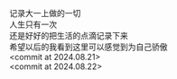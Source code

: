 记录大一上做的一切<br>
人生只有一次<br>
还是好好的把生活的点滴记录下来<br>
希望以后的我看到这里可以感觉到为自己骄傲<br>
<commit at 2024.08.21><br>
<commit at 2024.08.22>
  
